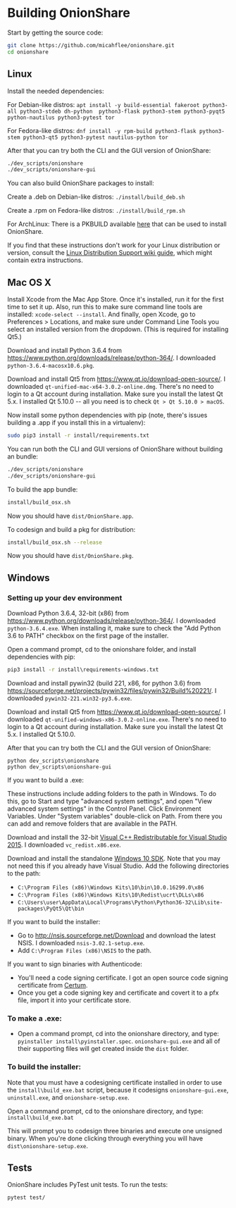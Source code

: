 # Building OnionShare

Start by getting the source code:

```sh
git clone https://github.com/micahflee/onionshare.git
cd onionshare
```

## Linux

Install the needed dependencies:

For Debian-like distros: `apt install -y build-essential fakeroot python3-all python3-stdeb dh-python  python3-flask python3-stem python3-pyqt5 python-nautilus python3-pytest tor`

For Fedora-like distros: `dnf install -y rpm-build python3-flask python3-stem python3-qt5 python3-pytest nautilus-python tor`

After that you can try both the CLI and the GUI version of OnionShare:

```sh
./dev_scripts/onionshare
./dev_scripts/onionshare-gui
```

You can also build OnionShare packages to install:

Create a .deb on Debian-like distros: `./install/build_deb.sh`

Create a .rpm on Fedora-like distros: `./install/build_rpm.sh`

For ArchLinux: There is a PKBUILD available [here](https://aur.archlinux.org/packages/onionshare/) that can be used to install OnionShare.

If you find that these instructions don't work for your Linux distribution or version, consult the [Linux Distribution Support wiki guide](https://github.com/micahflee/onionshare/wiki/Linux-Distribution-Support), which might contain extra instructions.

## Mac OS X

Install Xcode from the Mac App Store. Once it's installed, run it for the first time to set it up. Also, run this to make sure command line tools are installed: `xcode-select --install`. And finally, open Xcode, go to Preferences > Locations, and make sure under Command Line Tools you select an installed version from the dropdown. (This is required for installing Qt5.)

Download and install Python 3.6.4 from https://www.python.org/downloads/release/python-364/. I downloaded `python-3.6.4-macosx10.6.pkg`.

Download and install Qt5 from https://www.qt.io/download-open-source/. I downloaded `qt-unified-mac-x64-3.0.2-online.dmg`. There's no need to login to a Qt account during installation. Make sure you install the latest Qt 5.x. I installed Qt 5.10.0 -- all you need is to check `Qt > Qt 5.10.0 > macOS`.

Now install some python dependencies with pip (note, there's issues building a .app if you install this in a virtualenv):

```sh
sudo pip3 install -r install/requirements.txt
```

You can run both the CLI and GUI versions of OnionShare without building an bundle:

```sh
./dev_scripts/onionshare
./dev_scripts/onionshare-gui
```

To build the app bundle:

```sh
install/build_osx.sh
```

Now you should have `dist/OnionShare.app`.

To codesign and build a pkg for distribution:

```sh
install/build_osx.sh --release
```

Now you should have `dist/OnionShare.pkg`.

## Windows

### Setting up your dev environment

Download Python 3.6.4, 32-bit (x86) from https://www.python.org/downloads/release/python-364/. I downloaded `python-3.6.4.exe`. When installing it, make sure to check the "Add Python 3.6 to PATH" checkbox on the first page of the installer.

Open a command prompt, cd to the onionshare folder, and install dependencies with pip:

```cmd
pip3 install -r install\requirements-windows.txt
```

Download and install pywin32 (build 221, x86, for python 3.6) from https://sourceforge.net/projects/pywin32/files/pywin32/Build%20221/. I downloaded `pywin32-221.win32-py3.6.exe`.

Download and install Qt5 from https://www.qt.io/download-open-source/. I downloaded `qt-unified-windows-x86-3.0.2-online.exe`. There's no need to login to a Qt account during installation. Make sure you install the latest Qt 5.x. I installed Qt 5.10.0.

After that you can try both the CLI and the GUI version of OnionShare:

```
python dev_scripts\onionshare
python dev_scripts\onionshare-gui
```

If you want to build a .exe:

These instructions include adding folders to the path in Windows. To do this, go to Start and type "advanced system settings", and open "View advanced system settings" in the Control Panel. Click Environment Variables. Under "System variables" double-click on Path. From there you can add and remove folders that are available in the PATH.

Download and install the 32-bit [Visual C++ Redistributable for Visual Studio 2015](https://www.microsoft.com/en-US/download/details.aspx?id=48145). I downloaded `vc_redist.x86.exe`.

Download and install the standalone [Windows 10 SDK](https://dev.windows.com/en-us/downloads/windows-10-sdk). Note that you may not need this if you already have Visual Studio. Add the following directories to the path:

* `C:\Program Files (x86)\Windows Kits\10\bin\10.0.16299.0\x86`
* `C:\Program Files (x86)\Windows Kits\10\Redist\ucrt\DLLs\x86`
* `C:\Users\user\AppData\Local\Programs\Python\Python36-32\Lib\site-packages\PyQt5\Qt\bin`

If you want to build the installer:

* Go to http://nsis.sourceforge.net/Download and download the latest NSIS. I downloaded `nsis-3.02.1-setup.exe`.
* Add `C:\Program Files (x86)\NSIS` to the path.

If you want to sign binaries with Authenticode:

* You'll need a code signing certificate. I got an open source code signing certificate from [Certum](https://www.certum.eu/certum/cert,offer_en_open_source_cs.xml).
* Once you get a code signing key and certificate and covert it to a pfx file, import it into your certificate store.

### To make a .exe:

* Open a command prompt, cd into the onionshare directory, and type: `pyinstaller install\pyinstaller.spec`. `onionshare-gui.exe` and all of their supporting files will get created inside the `dist` folder.

### To build the installer:

Note that you must have a codesigning certificate installed in order to use the `install\build_exe.bat` script, because it codesigns `onionshare-gui.exe`, `uninstall.exe`, and `onionshare-setup.exe`.

Open a command prompt, cd to the onionshare directory, and type: `install\build_exe.bat`

This will prompt you to codesign three binaries and execute one unsigned binary. When you're done clicking through everything you will have `dist\onionshare-setup.exe`.

## Tests

OnionShare includes PyTest unit tests. To run the tests:

```sh
pytest test/
```
